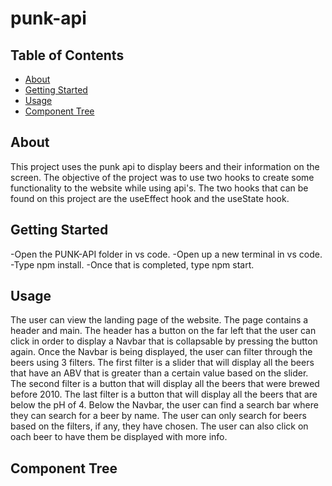 # punk-api

## Table of Contents

- [About](#about)
- [Getting Started](#getting_started)
- [Usage](#usage)
- [Component Tree](#component_tree)

## About <a name = "about"></a>

This project uses the punk api to display beers and their information on the screen. The objective of the project was to use two hooks to create some functionality to the website while using api's. The two hooks that can be found on this project are the useEffect hook and the useState hook. 

## Getting Started <a name = "getting_started"></a>

-Open the PUNK-API folder in vs code. 
-Open up a new terminal in vs code. 
-Type npm install.
-Once that is completed, type npm start.

## Usage <a name = "usage"></a>

The user can view the landing page of the website. The page contains a header and main. The header has a button on the far left that the user can click in order to display a Navbar that is collapsable by pressing the button again. Once the Navbar is being displayed, the user can filter through the beers using 3 filters. The first filter is a slider that will display all the beers that have an ABV that is greater than a certain value based on the slider. The second filter is a button that will display all the beers that were brewed before 2010. The last filter is a button that will display all the beers that are below the pH of 4. Below the Navbar, the user can find a search bar where they can search for a beer by name. The user can only search for beers based on the filters, if any, they have chosen. The user can also click on oach beer to have them be displayed with more info.

## Component Tree <a name = "component_tree"></a>


